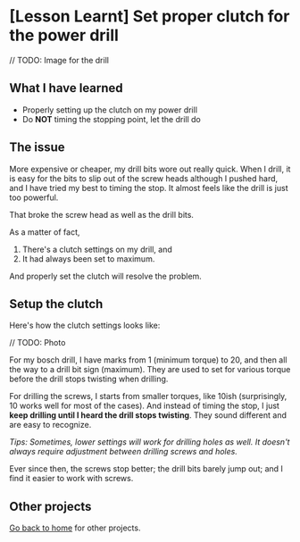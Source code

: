# [Lesson Learnt] Set proper clutch for the power drill

// TODO: Image for the drill

## What I have learned

* Properly setting up the clutch on my power drill
* Do **NOT** timing the stopping point, let the drill do

## The issue

More expensive or cheaper, my drill bits wore out really quick. When I drill, it is easy for the bits to slip out of the screw heads although I pushed hard, and I have tried my best to timing the stop. It almost feels like the drill is just too powerful.

That broke the screw head as well as the drill bits.

As a matter of fact,

  1. There's a clutch settings on my drill, and
  1. It had always been set to maximum.

And properly set the clutch will resolve the problem.

## Setup the clutch

Here's how the clutch settings looks like:

// TODO: Photo

For my bosch drill, I have marks from 1 (minimum torque) to 20, and then all the way to a drill bit sign (maximum). They are used to set for various torque before the drill stops twisting when drilling.

For drilling the screws, I starts from smaller torques, like 10ish (surprisingly, 10 works well for most of the cases). And instead of timing the stop, I just **keep drilling until I heard the drill stops twisting**. They sound different and are easy to recognize.

_Tips: Sometimes, lower settings will work for drilling holes as well. It doesn't always require adjustment between drilling screws and holes._

Ever since then, the screws stop better; the drill bits barely jump out; and I find it easier to work with screws.

## Other projects

[Go back to home](./README.md) for other projects.
